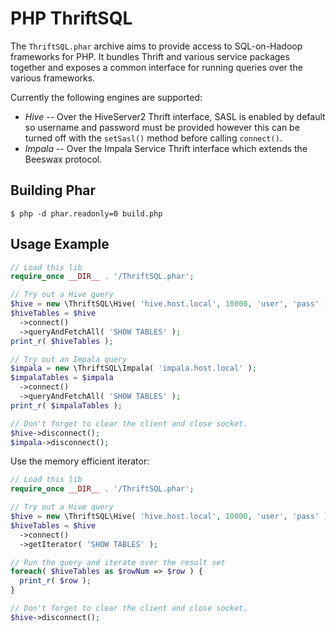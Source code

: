 PHP ThriftSQL
=============

The `ThriftSQL.phar` archive aims to provide access to SQL-on-Hadoop frameworks for PHP. It bundles Thrift and various service packages together and exposes a common interface for running queries over the various frameworks.

Currently the following engines are supported:

* *Hive* -- Over the HiveServer2 Thrift interface, SASL is enabled by default so username and password must be provided however this can be turned off with the `setSasl()` method before calling `connect()`.
* *Impala* -- Over the Impala Service Thrift interface which extends the Beeswax protocol.

Building Phar
-------------

```
$ php -d phar.readonly=0 build.php
```

Usage Example
-------------

```php
// Load this lib
require_once __DIR__ . '/ThriftSQL.phar';

// Try out a Hive query
$hive = new \ThriftSQL\Hive( 'hive.host.local', 10000, 'user', 'pass' );
$hiveTables = $hive
  ->connect()
  ->queryAndFetchAll( 'SHOW TABLES' );
print_r( $hiveTables );

// Try out an Impala query
$impala = new \ThriftSQL\Impala( 'impala.host.local' );
$impalaTables = $impala
  ->connect()
  ->queryAndFetchAll( 'SHOW TABLES' );
print_r( $impalaTables );

// Don't forget to clear the client and close socket.
$hive->disconnect();
$impala->disconnect();
```

Use the memory efficient iterator:

```php
// Load this lib
require_once __DIR__ . '/ThriftSQL.phar';

// Try out a Hive query
$hive = new \ThriftSQL\Hive( 'hive.host.local', 10000, 'user', 'pass' );
$hiveTables = $hive
  ->connect()
  ->getIterator( 'SHOW TABLES' );

// Run the query and iterate over the result set
foreach( $hiveTables as $rowNum => $row ) {
  print_r( $row );
}

// Don't forget to clear the client and close socket.
$hive->disconnect();
```
